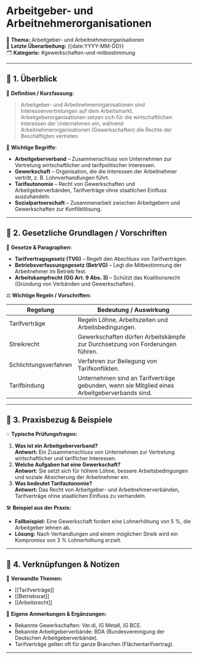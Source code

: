 # Arbeitgeber- und Arbeitnehmerorganisationen

📌 **Thema:** Arbeitgeber- und Arbeitnehmerorganisationen  
📅 **Letzte Überarbeitung:** {{date:YYYY-MM-DD}}  
🗂 **Kategorie:** #gewerkschaften-und-mitbestimmung

---

## 🔹 1. Überblick

📖 **Definition / Kurzfassung:**

> Arbeitgeber- und Arbeitnehmerorganisationen sind Interessenvertretungen auf dem Arbeitsmarkt. Arbeitgeberorganisationen setzen sich für die wirtschaftlichen Interessen der Unternehmen ein, während Arbeitnehmerorganisationen (Gewerkschaften) die Rechte der Beschäftigten vertreten.

🔑 **Wichtige Begriffe:**

- **Arbeitgeberverband** – Zusammenschluss von Unternehmen zur Vertretung wirtschaftlicher und tarifpolitischer Interessen.
- **Gewerkschaft** – Organisation, die die Interessen der Arbeitnehmer vertritt, z. B. Lohnverhandlungen führt.
- **Tarifautonomie** – Recht von Gewerkschaften und Arbeitgeberverbänden, Tarifverträge ohne staatlichen Einfluss auszuhandeln.
- **Sozialpartnerschaft** – Zusammenarbeit zwischen Arbeitgebern und Gewerkschaften zur Konfliktlösung.

---

## 🔹 2. Gesetzliche Grundlagen / Vorschriften

📜 **Gesetze & Paragraphen:**

- **Tarifvertragsgesetz (TVG)** – Regelt den Abschluss von Tarifverträgen.
- **Betriebsverfassungsgesetz (BetrVG)** – Legt die Mitbestimmung der Arbeitnehmer im Betrieb fest.
- **Arbeitskampfrecht (GG Art. 9 Abs. 3)** – Schützt das Koalitionsrecht (Gründung von Verbänden und Gewerkschaften).

⚖️ **Wichtige Regeln / Vorschriften:**

|Regelung|Bedeutung / Auswirkung|
|---|---|
|Tarifverträge|Regeln Löhne, Arbeitszeiten und Arbeitsbedingungen.|
|Streikrecht|Gewerkschaften dürfen Arbeitskämpfe zur Durchsetzung von Forderungen führen.|
|Schlichtungsverfahren|Verfahren zur Beilegung von Tarifkonflikten.|
|Tarifbindung|Unternehmen sind an Tarifverträge gebunden, wenn sie Mitglied eines Arbeitgeberverbands sind.|

---

## 🔹 3. Praxisbezug & Beispiele

💡 **Typische Prüfungsfragen:**

1. **Was ist ein Arbeitgeberverband?**  
    **Antwort:** Ein Zusammenschluss von Unternehmen zur Vertretung wirtschaftlicher und tariflicher Interessen.
2. **Welche Aufgaben hat eine Gewerkschaft?**  
    **Antwort:** Sie setzt sich für höhere Löhne, bessere Arbeitsbedingungen und soziale Absicherung der Arbeitnehmer ein.
3. **Was bedeutet Tarifautonomie?**  
    **Antwort:** Das Recht von Arbeitgeber- und Arbeitnehmerverbänden, Tarifverträge ohne staatlichen Einfluss zu verhandeln.

🛠 **Beispiel aus der Praxis:**

- **Fallbeispiel:** Eine Gewerkschaft fordert eine Lohnerhöhung von 5 %, die Arbeitgeber lehnen ab.
- **Lösung:** Nach Verhandlungen und einem möglichen Streik wird ein Kompromiss von 3 % Lohnerhöhung erzielt.

---

## 🔹 4. Verknüpfungen & Notizen

🔗 **Verwandte Themen:**

- [[Tarifverträge]]
- [[Betriebsrat]]
- [[Arbeitsrecht]]

📝 **Eigene Anmerkungen & Ergänzungen:**

- Bekannte Gewerkschaften: Ver.di, IG Metall, IG BCE.
- Bekannte Arbeitgeberverbände: BDA (Bundesvereinigung der Deutschen Arbeitgeberverbände).
- Tarifverträge gelten oft für ganze Branchen (Flächentarifvertrag).

---